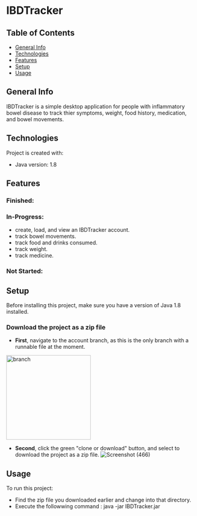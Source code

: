  # IBDTracker



## Table of Contents
* [General Info](#general-info)
* [Technologies](#technologies)
* [Features](#features)
* [Setup](#setup)
* [Usage](#usage)

## General Info
IBDTracker is a simple desktop application for people with inflammatory bowel disease to track thier symptoms, weight, food history, medication, and bowel movements.

## Technologies
Project is created with:
* Java version: 1.8

## Features
### Finished:

### In-Progress:
* create, load, and view an IBDTracker account.
* track bowel movements.
* track food and drinks consumed.
* track weight.
* track medicine.

### Not Started:


## Setup
Before installing this project, make sure you have a version of Java 1.8 installed.

### Download the project as a zip file
* <Strong>First</Strong>, navigate to the account branch, 
as this is the only branch with a runnable file at the moment.
<img width="224" alt="branch" src="https://user-images.githubusercontent.com/65924683/83339634-e7c16d80-a29d-11ea-8d88-ed2b42483614.PNG">

* <Strong>Second</Strong>, click the green "clone or download" button, and select to download the project as a zip file.
![Screenshot (466)](https://user-images.githubusercontent.com/65924683/83339660-26efbe80-a29e-11ea-98a4-b895be377b40.png)

## Usage
To run this project: 
* Find the zip file you downloaded earlier and change into that directory.
* Execute the followwing command : java -jar IBDTracker.jar


